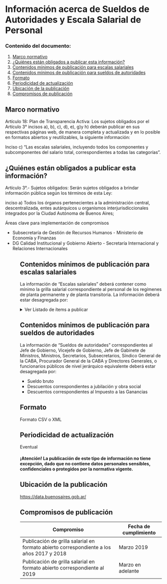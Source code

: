 <h1> Información acerca de Sueldos de Autoridades y Escala Salarial de Personal</h2> 
<h3>  Contenido del documento: </h3> 
<ol>
 <li><a href="#marco">Marco normativo</a></li>
 <li><a href="#obligados">¿Quiénes están obligados a publicar esta información?</a></li>
 <li><a href="#contenidos">Contenidos mínimos de publicación para escalas salariales</a></li>
   <li><a href="#auto">Contenidos mínimos de publicación para sueldos de autoridades</a></li>
 <li><a href="#formato">Formato</a></li>
 <li><a href="#perio">Periodicidad de actualización</a></li>
 <li><a href="#ubicacion">Ubicación de la publicación</a></li>
 <li><a href="#compromisos">Compromisos de publicación</a></li>
 
 
</ol>
 
<h2 id="marco">Marco normativo</h2>  
<p>
Artículo 18: Plan de Transparencia Activa: Los sujetos obligados por el Artículo 3° incisos a), b), c), d), e), g)y h) deberán publicar en sus respectivas páginas web, de manera completa y actualizada y en lo posible en formatos abiertos y reutilizables, la siguiente información:

Inciso c) “Las escalas salariales, incluyendo todos los componentes y subcomponentes del salario total, correspondientes a todas las categorías”.




</p>
<h2 id="obligados"> ¿Quiénes están obligados a publicar esta información?</h2> 
<p>
Artículo 3°.- Sujetos obligados: Serán sujetos obligados a brindar información pública según los términos de esta Ley:

inciso a) Todos los órganos pertenecientes a la administración central, descentralizada, entes autárquicos u organismos interjurisdiccionales integrados por la Ciudad Autónoma de Buenos Aires;



</p>

<p>Áreas clave para implementación de compromisos
<ul>
  <li>Subsecretaría de Gestión de Recursos Humanos - Ministerio de Economía y Finanzas</li>
<li>DG Calidad Institucional y Gobierno Abierto - Secretaría Internacional y Relaciones Internacionales</li>
 <ul>

</p>

<h2 id="contenidos"> Contenidos mínimos de publicación para escalas salariales </h2> 
<p>La información de “Escalas salariales” deberá contener como mínimo la grilla salarial correspondiente al personal de los regímenes de planta permanente y de planta transitoria. La información deberá estar desagregada por: 

</p>
<details><summary> Ver Listado de ítems a publicar </summary>
<p>
<ul>

<li><b>Agrupamiento:</b> Conjunto de puestos cuyas funciones son caracterizadas por una misma naturaleza o finalidad. 
Actividades de Asistencia a la Salud y Apoyo Social 
Actividades Artísticas y Escenotécnicas
Atención al Ciudadano
Emergencias
Gestión gubernamental
Inspección y verificación
Servicios generales y Mantenimiento
Tecnologías de la información y las comunicaciones</li>
<li><b>Tramos:</b> niveles determinados en función de la complejidad de la tarea, experiencia y competencias requeridas.
Avanzado
Medio 
Inicial</li>
<li><b>Grado:</b> escala definida según la experiencia y mérito del empleado que sirve a los efectos de su promoción.
Conceptos salariales
Sueldo Básico NCA
Fondo de Garantía NCA
Suplemento Fijo Mensual NCA
Adicionales por categoría
</li>

</ul>
</p>
</details>

<h2 id="auto"> Contenidos mínimos de publicación para sueldos de autoridades </h2> 
La información de “Sueldos de autoridades” correspondientes al Jefe de Gobierno, Vicejefe de Gobierno, Jefe de Gabinete de Ministros, Ministros, Secretarios, Subsecretarios, Síndico General de la CABA, Procurador General de la CABA y Directores Generales, o funcionarios públicos de nivel jerárquico equivalente deberá estar desagregada por:
<ul>
  <li>Sueldo bruto</li>
<li>Descuentos correspondientes a jubilación y obra social</li>
  <li>Descuentos correspondientes al Impuesto a las Ganancias </li>
</ul>

<h2 id="formato"> Formato </h2>
<p>
Formato CSV o XML

</p>
<h2 id="perio"> Periodicidad de actualización</h2>
<p>Eventual</p>

<h4>¡Atención! La publicación de este tipo de información no tiene excepción, dado que no contiene datos personales sensibles, confidenciales o protegidos por la normativa vigente.
</h4>
 

<h2 id="ubicacion"> Ubicación de la publicación</h2>
<p>
<a href="https://data.buenosaires.gob.ar/">https://data.buenosaires.gob.ar/ </a>
 </br>

</p>

<h2 id="compromisos">  Compromisos de publicación</h2>

| Compromiso | Fecha de cumplimiento |
| --- | --- |
| Publicación de grilla salarial en formato abierto correspondiente a los años 2017 y 2018 |Marzo 2019 |
| Publicación de grilla salarial en formato abierto correspondiente al 2019 |Marzo en adelante |


